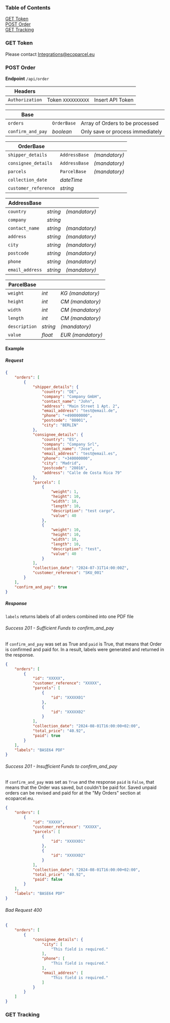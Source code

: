 ### Table of Contents  
[GET Token](#get-token)  
[POST Order](#post-order)  
[GET Tracking](#get-tracking)  

### GET Token
Please contact Integrations@ecoparcel.eu

### POST Order
**Endpoint** `/api/order`

|Headers|||
|-|-|-|
|`Authorization`| Token `XXXXXXXXXX` | Insert API Token |

|Base|||
|-|-|-|
|`orders`| `OrderBase` | Array of Orders to be processed |
|`confirm_and_pay`| *boolean* | Only save or process immediately |

|OrderBase|||
|-|-|-|
|`shipper_details`| `AddressBase` |  *(mandatory)* |
|`consignee_details`| `AddressBase` | *(mandatory)* |
|`parcels`| `ParcelBase` | *(mandatory)* |
|`collection_date`| *dateTime* 
|`customer_reference`| *string* | 


|AddressBase|||
|-|-|-|
|`country`| *string* | *(mandatory)* |
|`company`| *string* | |
|`contact_name`| *string* | *(mandatory)* |
|`address`| *string* | *(mandatory)* |
|`city`| *string* | *(mandatory)* |
|`postcode`| *string* | *(mandatory)* |
|`phone`| *string* | *(mandatory)* |
|`email_address`| *string* | *(mandatory)* |


|ParcelBase|||
|-|-|-|
|`weight`| *int* | *KG* *(mandatory)* |
|`height`| *int* | *CM* *(mandatory)* |
|`width`| *int* | *CM* *(mandatory)* |
|`length`| *int* | *CM* *(mandatory)* |
|`description`| *string* | *(mandatory)* |
|`value`| *float* | *EUR* *(mandatory)* |


#### Example
##### Request
```json
{
    "orders": [
        {
            "shipper_details": {
                "country": "DE",
                "company": "Company GmbH",
                "contact_name": "John",
                "address": "Main Street 1 Apt. 2",
                "email_address": "test@email.de",
                "phone": "+490000000",
                "postcode": "08001",
                "city": "BERLIN"
            },
            "consignee_details": {
                "country": "ES",
                "company": "Company Srl",
                "contact_name": "Jose",
                "email_address": "test@email.es",
                "phone": "+340000000",
                "city": "Madrid",
                "postcode": "28016",
                "address": "Calle de Costa Rica 79"
            },
            "parcels": [
                {
                    "weight": 1,
                    "height": 10,
                    "width": 10,
                    "length": 10,
                    "description": "test cargo",
                    "value": 40
                },
                {
                    "weight": 10,
                    "height": 10,
                    "width": 10,
                    "length": 10,
                    "description": "test",
                    "value": 40
                }
            ],
            "collection_date": "2024-07-31T14:00:00Z",
            "customer_reference": "SKU_001"
        }
    ],
    "confirm_and_pay": true
}
```

##### Response
`labels` returns labels of all orders combined into one PDF file

###### Success 201 - Sufficient Funds to confirm_and_pay
If `confirm_and_pay` was set as True and `paid` is True, that means that Order is confirmed and paid for.
In a result, labels were generated and returned in the response.
```json
{
    "orders": [
        {
            "id": "XXXXX",
            "customer_reference": "XXXXX",
            "parcels": [
                {
                    "id": "XXXXX01"
                },
                {
                    "id": "XXXXX02"
                }
            ],
            "collection_date": "2024-08-01T16:00:00+02:00",
            "total_price": "40.92",
            "paid": true
        }
    ],
    "labels": "BASE64 PDF"
}
```
###### Success 201 - Insufficient Funds to confirm_and_pay
If `confirm_and_pay` was set as `True` and the response `paid` is `False`, that means that the Order was saved, but couldn't be paid for. 
Saved unpaid orders can be revised and paid for at the "My Orders" section at ecoparcel.eu.
```json
{
    "orders": [
        {
            "id": "XXXXX",
            "customer_reference": "XXXXX",
            "parcels": [
                {
                    "id": "XXXXX01"
                },
                {
                    "id": "XXXXX02"
                }
            ],
            "collection_date": "2024-08-01T16:00:00+02:00",
            "total_price": "40.92",
            "paid": false
        }
    ],
    "labels": "BASE64 PDF"
}
```

###### Bad Request 400
```json
{
    "orders": [
        {
            "consignee_details": {
                "city": [
                    "This field is required."
                ],
                "phone": [
                    "This field is required."
                ],
                "email_address": [
                    "This field is required."
                ]
            }
        }
    ]
}
```

### GET Tracking
